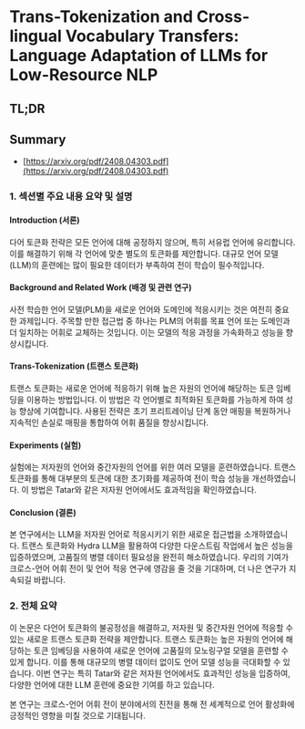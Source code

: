 # Trans-Tokenization and Cross-lingual Vocabulary Transfers: Language Adaptation of LLMs for Low-Resource NLP
## TL;DR
## Summary
- [https://arxiv.org/pdf/2408.04303.pdf](https://arxiv.org/pdf/2408.04303.pdf)

### 1. 섹션별 주요 내용 요약 및 설명

#### Introduction (서론)
다어 토큰화 전략은 모든 언어에 대해 공정하지 않으며, 특히 서유럽 언어에 유리합니다. 이를 해결하기 위해 각 언어에 맞춘 별도의 토큰화를 제안합니다. 대규모 언어 모델(LLM)의 훈련에는 많이 필요한 데이터가 부족하여 전이 학습이 필수적입니다.

#### Background and Related Work (배경 및 관련 연구)
사전 학습한 언어 모델(PLM)을 새로운 언어와 도메인에 적응시키는 것은 여전히 중요한 과제입니다. 주목할 만한 접근법 중 하나는 PLM의 어휘를 목표 언어 또는 도메인과 더 일치하는 어휘로 교체하는 것입니다. 이는 모델의 적응 과정을 가속화하고 성능을 향상시킵니다.

#### Trans-Tokenization (트랜스 토큰화)
트랜스 토큰화는 새로운 언어에 적응하기 위해 높은 자원의 언어에 해당하는 토큰 임베딩을 이용하는 방법입니다. 이 방법은 각 언어별로 최적화된 토큰화를 가능하게 하여 성능 향상에 기여합니다. 사용된 전략은 초기 프리트레이닝 단계 동안 매핑을 복원하거나 지속적인 손실로 매핑을 통합하여 어휘 품질을 향상시킵니다.

#### Experiments (실험)
실험에는 저자원의 언어와 중간자원의 언어를 위한 여러 모델을 훈련하였습니다. 트랜스 토큰화를 통해 대부분의 토큰에 대한 초기화를 제공하여 전이 학습 성능을 개선하였습니다. 이 방법은 Tatar와 같은 저자원 언어에서도 효과적임을 확인하였습니다.

#### Conclusion (결론)
본 연구에서는 LLM을 저자원 언어로 적응시키기 위한 새로운 접근법을 소개하였습니다. 트랜스 토큰화와 Hydra LLM을 활용하여 다양한 다운스트림 작업에서 높은 성능을 입증하였으며, 고품질의 병렬 데이터 필요성을 완전히 해소하였습니다. 우리의 기여가 크로스-언어 어휘 전이 및 언어 적응 연구에 영감을 줄 것을 기대하며, 더 나은 연구가 지속되길 바랍니다.

### 2. 전체 요약
이 논문은 다언어 토큰화의 불공정성을 해결하고, 저자원 및 중간자원 언어에 적응할 수 있는 새로운 트랜스 토큰화 전략을 제안합니다. 트랜스 토큰화는 높은 자원의 언어에 해당하는 토큰 임베딩을 사용하여 새로운 언어에 고품질의 모노링구얼 모델을 훈련할 수 있게 합니다. 이를 통해 대규모의 병렬 데이터 없이도 언어 모델 성능을 극대화할 수 있습니다. 이번 연구는 특히 Tatar와 같은 저자원 언어에서도 효과적인 성능을 입증하여, 다양한 언어에 대한 LLM 훈련에 중요한 기여를 하고 있습니다.

본 연구는 크로스-언어 어휘 전이 분야에서의 진전을 통해 전 세계적으로 언어 활성화에 긍정적인 영향을 미칠 것으로 기대됩니다.